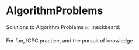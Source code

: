# AlgorithmProblems
Solutions to Algorithm Problems :chart_with_upwards_trend: :neckbeard:

For fun, ICPC practice, and the pursuit of knowledge
